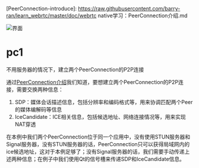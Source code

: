 [pc1-screenshot]: https://raw.githubusercontent.com/barry-ran/learn_webrtc/master/examples/peerconnection/pc1/screenshot/main.jpg
[PeerConnection-introduce]: https://raw.githubusercontent.com/barry-ran/learn_webrtc/master/doc/webrtc native学习：PeerConnection介绍.md


![界面](pc1-screenshot)

# pc1
不用服务器的情况下，建立两个PeerConnection的P2P连接

通过[PeerConnection介绍](PeerConnection-introduce)我们知道，要想建立两个PeerConnection的P2P连接，需要交换两种信息：
1. SDP：媒体会话描述信息，包括分辨率和编码格式等，用来协调匹配两个Peer的媒体编解码等信息
2. IceCandidate：ICE相关信息，包括候选地址、网络连接情况等，用来实现NAT穿透

在本例中我们两个PeerConnection位于同一个应用中，没有使用STUN服务器和Signal服务器，没有STUN服务器的话，PeerConnection只可以获得局域网内的ice候选地址，这对于本例足够了；没有Signal服务器的话，我们需要手动传递上述两种信息；在例子中我们使用Qt的信号槽来传递SDP和IceCandidate信息。

